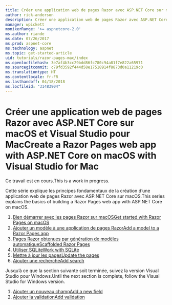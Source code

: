 ```yaml
---
title: Créer une application web de pages Razor avec ASP.NET Core sur macOS et Visual Studio pour Mac
author: rick-anderson
description: Créer une application web de pages Razor avec ASP.NET Core et EF Core.
manager: wpickett
monikerRange: '>= aspnetcore-2.0'
ms.author: riande
ms.date: 07/26/2017
ms.prod: aspnet-core
ms.technology: aspnet
ms.topic: get-started-article
uid: tutorials/razor-pages-mac/index
ms.openlocfilehash: 3e7af4b3cc29bdd86fc780c94a81f7e822a65971
ms.sourcegitcommit: c79fd3592f444d58e17518914f8873d0a11219c0
ms.translationtype: HT
ms.contentlocale: fr-FR
ms.lasthandoff: 04/18/2018
ms.locfileid: "31483904"
---
```

# <a name="create-a-razor-pages-web-app-with-aspnet-core-on-macos-with-visual-studio-for-mac"></a><span data-ttu-id="48b1c-103">Créer une application web de pages Razor avec ASP.NET Core sur macOS et Visual Studio pour Mac</span><span class="sxs-lookup"><span data-stu-id="48b1c-103">Create a Razor Pages web app with ASP.NET Core on macOS with Visual Studio for Mac</span></span>

<span data-ttu-id="48b1c-104">Ce travail est en cours.</span><span class="sxs-lookup"><span data-stu-id="48b1c-104">This is a work in progress.</span></span>

<span data-ttu-id="48b1c-105">Cette série explique les principes fondamentaux de la création d’une application web de pages Razor avec ASP.NET Core sur macOS.</span><span class="sxs-lookup"><span data-stu-id="48b1c-105">This series explains the basics of building a Razor Pages web app with ASP.NET Core on macOS.</span></span>

1. [<span data-ttu-id="48b1c-106">Bien démarrer avec les pages Razor sur macOS</span><span class="sxs-lookup"><span data-stu-id="48b1c-106">Get started with Razor Pages on macOS</span></span>](xref:tutorials/razor-pages-mac/razor-pages-start)
1. [<span data-ttu-id="48b1c-107">Ajouter un modèle à une application de pages Razor</span><span class="sxs-lookup"><span data-stu-id="48b1c-107">Add a model to a Razor Pages app</span></span>](xref:tutorials/razor-pages-mac/model)
1. [<span data-ttu-id="48b1c-108">Pages Razor obtenues par génération de modèles automatique</span><span class="sxs-lookup"><span data-stu-id="48b1c-108">Scaffolded Razor Pages</span></span>](xref:tutorials/razor-pages-mac/page)
1. [<span data-ttu-id="48b1c-109">Utiliser SQLite</span><span class="sxs-lookup"><span data-stu-id="48b1c-109">Work with SQLite</span></span>](xref:tutorials/razor-pages-mac/sql)
1. [<span data-ttu-id="48b1c-110">Mettre à jour les pages</span><span class="sxs-lookup"><span data-stu-id="48b1c-110">Update the pages</span></span>](xref:tutorials/razor-pages-mac/da1)
1. [<span data-ttu-id="48b1c-111">Ajouter une recherche</span><span class="sxs-lookup"><span data-stu-id="48b1c-111">Add search</span></span>](xref:tutorials/razor-pages-mac/search)

<span data-ttu-id="48b1c-112">Jusqu’à ce que la section suivante soit terminée, suivez la version Visual Studio pour Windows.</span><span class="sxs-lookup"><span data-stu-id="48b1c-112">Until the next section is complete, follow the Visual Studio for Windows version.</span></span>

1. [<span data-ttu-id="48b1c-113">Ajouter un nouveau champ</span><span class="sxs-lookup"><span data-stu-id="48b1c-113">Add a new field</span></span>](xref:tutorials/razor-pages/new-field)
1. [<span data-ttu-id="48b1c-114">Ajouter la validation</span><span class="sxs-lookup"><span data-stu-id="48b1c-114">Add validation</span></span>](xref:tutorials/razor-pages/validation)
